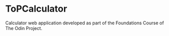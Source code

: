 # ToPCalculator
Calculator web application developed as part of the Foundations Course of The Odin Project.
